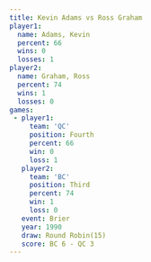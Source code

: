 ```yaml
---
title: Kevin Adams vs Ross Graham
player1:            
  name: Adams, Kevin
  percent: 66       
  wins: 0           
  losses: 1         
player2:            
  name: Graham, Ross
  percent: 74       
  wins: 1           
  losses: 0         
games:
 - player1:          
     team: 'QC'      
     position: Fourth
     percent: 66     
     win: 0          
     loss: 1         
   player2:         
     team: 'BC'     
     position: Third
     percent: 74    
     win: 1         
     loss: 0        
   event: Brier         
   year: 1990           
   draw: Round Robin(15)
   score: BC 6 - QC 3   
---
```

